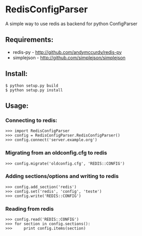 # RedisConfigParser

A simple way to use redis as backend for python ConfigParser

## Requirements:

* redis-py - http://github.com/andymccurdy/redis-py
* simplejson - http://github.com/simplejson/simplejson

## Install:

    $ python setup.py build
    $ python setup.py install

## Usage:
### Connecting to redis:
    >>> import RedisConfigParser
    >>> config = RedisConfigParser.RedisConfigParser()
    >>> config.connect('server.example.org')

### Migrating from an oldconfig.cfg to redis
    >>> config.migrate('oldconfig.cfg', 'REDIS::CONFIG')

### Adding sections/options and writing to redis
    >>> config.add_section('redis')
    >>> config.set('redis', 'config', 'teste')
    >>> config.write('REDIS::CONFIG')

### Reading from redis
    >>> config.read('REDIS::CONFIG')
    >>> for section in config.sections():
    >>>     print config.items(section)

